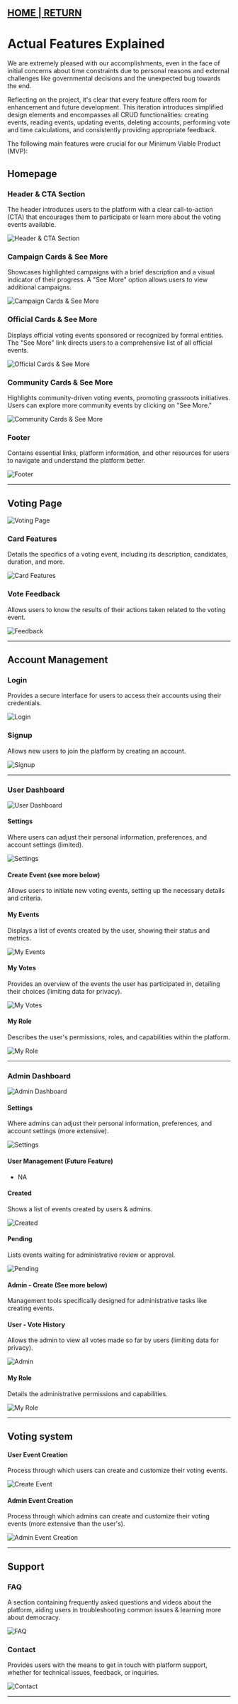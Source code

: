 ## [HOME | RETURN](https://github.com/plexoio/musa)

# Actual Features Explained

We are extremely pleased with our accomplishments, even in the face of initial concerns about time constraints due to personal reasons and external challenges like governmental decisions and the unexpected bug towards the end.

Reflecting on the project, it's clear that every feature offers room for enhancement and future development. This iteration introduces simplified design elements and encompasses all CRUD functionalities: creating events, reading events, updating events, deleting accounts, performing vote and time calculations, and consistently providing appropriate feedback.

The following main features were crucial for our Minimum Viable Product (MVP):

## Homepage

### Header & CTA Section
The header introduces users to the platform with a clear call-to-action (CTA) that encourages them to participate or learn more about the voting events available.

![Header & CTA Section](https://github.com/plexoio/musa/blob/main/documentation/assets/img/actual-features/actual1.png)

### Campaign Cards & See More
Showcases highlighted campaigns with a brief description and a visual indicator of their progress. A "See More" option allows users to view additional campaigns.

![Campaign Cards & See More](https://github.com/plexoio/musa/blob/main/documentation/assets/img/actual-features/actual2.png)

### Official Cards & See More
Displays official voting events sponsored or recognized by formal entities. The "See More" link directs users to a comprehensive list of all official events.

![Official Cards & See More](https://github.com/plexoio/musa/blob/main/documentation/assets/img/actual-features/actual3.png)

### Community Cards & See More
Highlights community-driven voting events, promoting grassroots initiatives. Users can explore more community events by clicking on "See More."

![Community Cards & See More](https://github.com/plexoio/musa/blob/main/documentation/assets/img/actual-features/actual4.png)

### Footer
Contains essential links, platform information, and other resources for users to navigate and understand the platform better.

![Footer](https://github.com/plexoio/musa/blob/main/documentation/assets/img/actual-features/actual5.png)

---

## Voting Page

![Voting Page](https://github.com/plexoio/musa/blob/main/documentation/assets/img/actual-features/actual6.png)

### Card Features
Details the specifics of a voting event, including its description, candidates, duration, and more.

![Card Features](https://github.com/plexoio/musa/blob/main/documentation/assets/img/actual-features/actual7.png)

### Vote Feedback
Allows users to know the results of their actions taken related to the voting event.

![Feedback](https://github.com/plexoio/musa/blob/main/documentation/assets/img/actual-features/actual8.png)

---

## Account Management

### Login
Provides a secure interface for users to access their accounts using their credentials.

![Login](https://github.com/plexoio/musa/blob/main/documentation/assets/img/actual-features/actual9.png)

### Signup
Allows new users to join the platform by creating an account.

![Signup](https://github.com/plexoio/musa/blob/main/documentation/assets/img/actual-features/actual10.png)

---

### User Dashboard

![User Dashboard](https://github.com/plexoio/musa/blob/main/documentation/assets/img/actual-features/actual11.png)

#### Settings
Where users can adjust their personal information, preferences, and account settings (limited).

![Settings](https://github.com/plexoio/musa/blob/main/documentation/assets/img/actual-features/actual12.png)

#### Create Event (see more below)
Allows users to initiate new voting events, setting up the necessary details and criteria.

#### My Events
Displays a list of events created by the user, showing their status and metrics.

![My Events](https://github.com/plexoio/musa/blob/main/documentation/assets/img/actual-features/actual14.png)

#### My Votes
Provides an overview of the events the user has participated in, detailing their choices (limiting data for privacy).

![My Votes](https://github.com/plexoio/musa/blob/main/documentation/assets/img/actual-features/actual15.png)

#### My Role
Describes the user's permissions, roles, and capabilities within the platform.

![My Role](https://github.com/plexoio/musa/blob/main/documentation/assets/img/actual-features/actual16.png)

---

### Admin Dashboard

![Admin Dashboard](https://github.com/plexoio/musa/blob/main/documentation/assets/img/actual-features/actual17.png)

#### Settings
Where admins can adjust their personal information, preferences, and account settings (more extensive).

![Settings](https://github.com/plexoio/musa/blob/main/documentation/assets/img/actual-features/actual18.png)

#### User Management (Future Feature)
- NA

#### Created
Shows a list of events created by users & admins.

![Created](https://github.com/plexoio/musa/blob/main/documentation/assets/img/actual-features/actual19.png)

#### Pending
Lists events waiting for administrative review or approval.

![Pending](https://github.com/plexoio/musa/blob/main/documentation/assets/img/actual-features/actual20.png)

#### Admin - Create (See more below)
Management tools specifically designed for administrative tasks like creating events.

#### User - Vote History
Allows the admin to view all votes made so far by users (limiting data for privacy).

![Admin](https://github.com/plexoio/musa/blob/main/documentation/assets/img/actual-features/actual21.png)

#### My Role
Details the administrative permissions and capabilities.

![My Role](https://github.com/plexoio/musa/blob/main/documentation/assets/img/actual-features/actual23.png)

---

## Voting system

#### User Event Creation
Process through which users can create and customize their voting events.

![Create Event](https://github.com/plexoio/musa/blob/main/documentation/assets/img/actual-features/actual13.png)

#### Admin Event Creation
Process through which admins can create and customize their voting events (more extensive than the user's).

![Admin Event Creation](https://github.com/plexoio/musa/blob/main/documentation/assets/img/actual-features/actual24.png)

---

## Support

### FAQ
A section containing frequently asked questions and videos about the platform, aiding users in troubleshooting common issues & learning more about democracy.

![FAQ](https://github.com/plexoio/musa/blob/main/documentation/assets/img/actual-features/actual25.png)

### Contact
Provides users with the means to get in touch with platform support, whether for technical issues, feedback, or inquiries.

![Contact](https://github.com/plexoio/musa/blob/main/documentation/assets/img/actual-features/actual26.png)


---